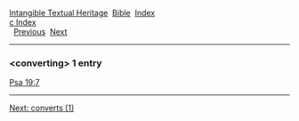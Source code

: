 [Intangible Textual Heritage](../../index)  [Bible](../index) 
[Index](index)   
[c Index](_c_)  
  [Previous](c02547)  [Next](c02549) 

------------------------------------------------------------------------

### &lt;converting&gt; 1 entry

[Psa 19:7](../kjv/psa019.htm#007)  

------------------------------------------------------------------------

[Next: converts (1)](c02549)
